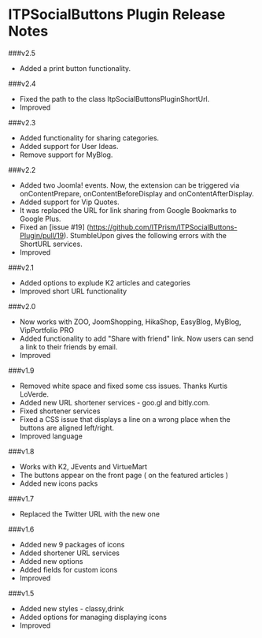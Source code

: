 ITPSocialButtons Plugin Release Notes
=====================================

###v2.5
* Added a print button functionality.

###v2.4
* Fixed the path to the class ItpSocialButtonsPluginShortUrl.
* Improved

###v2.3
* Added functionality for sharing categories.
* Added support for User Ideas.
* Remove support for MyBlog.

###v2.2

* Added two Joomla! events. Now, the extension can be triggered via onContentPrepare, onContentBeforeDisplay and onContentAfterDisplay.
* Added support for Vip Quotes.
* It was replaced the URL for link sharing from Google Bookmarks to Google Plus.
* Fixed an [issue #19] (https://github.com/ITPrism/ITPSocialButtons-Plugin/pull/19). StumbleUpon gives the following errors with the ShortURL services.
* Improved

###v2.1
* Added options to explude K2 articles and categories
* Improved short URL functionality

###v2.0
* Now works with ZOO, JoomShopping, HikaShop, EasyBlog, MyBlog, VipPortfolio PRO
* Added functionality to add "Share with friend" link. Now users can send a link to their friends by email.
* Improved

###v1.9
* Removed white space and fixed some css issues. Thanks Kurtis LoVerde.
* Added new URL shortener services - goo.gl and bitly.com.
* Fixed shortener services
* Fixed a CSS issue that displays a line on a wrong place when the buttons are aligned left/right.  
* Improved language

###v1.8
* Works with K2, JEvents and VirtueMart
* The buttons appear on the front page ( on the featured articles )
* Added new icons packs

###v1.7
* Replaced the Twitter URL with the new one

###v1.6
* Added new 9 packages of icons
* Added shortener URL services
* Added new options
* Added fields for custom icons
* Improved

###v1.5
* Added new styles - classy,drink
* Added options for managing displaying icons
* Improved